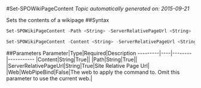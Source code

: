 #Set-SPOWikiPageContent
*Topic automatically generated on: 2015-09-21*

Sets the contents of a wikipage
##Syntax
```powershell
Set-SPOWikiPageContent -Path <String> -ServerRelativePageUrl <String> [-Web <WebPipeBind>]
```


```powershell
Set-SPOWikiPageContent -Content <String> -ServerRelativePageUrl <String> [-Web <WebPipeBind>]
```


##Parameters
Parameter|Type|Required|Description
---------|----|--------|-----------
|Content|String|True||
|Path|String|True||
|ServerRelativePageUrl|String|True|Site Relative Page Url|
|Web|WebPipeBind|False|The web to apply the command to. Omit this parameter to use the current web.|
